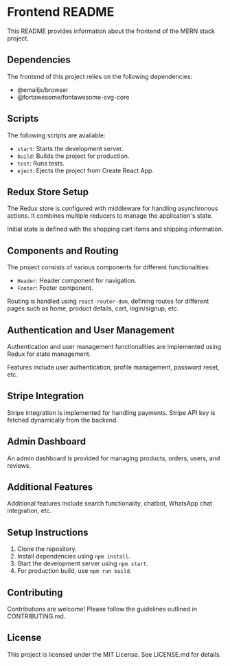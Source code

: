 <!DOCTYPE html>
<html lang="en">
<head>
    <meta charset="UTF-8">
    <meta name="viewport" content="width=device-width, initial-scale=1.0">
    <title>Frontend README</title>
</head>
<body>
    <h1>Frontend README</h1>
    <p>This README provides information about the frontend of the MERN stack project.</p>
    <h2>Dependencies</h2>
    <p>The frontend of this project relies on the following dependencies:</p>
    <ul>
        <li>@emailjs/browser</li>
        <li>@fortawesome/fontawesome-svg-core</li>
        <!-- Add more dependencies here -->
    </ul>
    <h2>Scripts</h2>
    <p>The following scripts are available:</p>
    <ul>
        <li><code>start</code>: Starts the development server.</li>
        <li><code>build</code>: Builds the project for production.</li>
        <li><code>test</code>: Runs tests.</li>
        <li><code>eject</code>: Ejects the project from Create React App.</li>
    </ul>
    <h2>Redux Store Setup</h2>
    <p>The Redux store is configured with middleware for handling asynchronous actions. It combines multiple reducers to manage the application's state.</p>
    <p>Initial state is defined with the shopping cart items and shipping information.</p>
    <h2>Components and Routing</h2>
    <p>The project consists of various components for different functionalities:</p>
    <ul>
        <li><code>Header</code>: Header component for navigation.</li>
        <li><code>Footer</code>: Footer component.</li>
        <!-- Add more components here -->
    </ul>
    <p>Routing is handled using <code>react-router-dom</code>, defining routes for different pages such as home, product details, cart, login/signup, etc.</p>
    <h2>Authentication and User Management</h2>
    <p>Authentication and user management functionalities are implemented using Redux for state management.</p>
    <p>Features include user authentication, profile management, password reset, etc.</p>
    <h2>Stripe Integration</h2>
    <p>Stripe integration is implemented for handling payments. Stripe API key is fetched dynamically from the backend.</p>
    <h2>Admin Dashboard</h2>
    <p>An admin dashboard is provided for managing products, orders, users, and reviews.</p>
    <h2>Additional Features</h2>
    <p>Additional features include search functionality, chatbot, WhatsApp chat integration, etc.</p>
    <h2>Setup Instructions</h2>
    <ol>
        <li>Clone the repository.</li>
        <li>Install dependencies using <code>npm install</code>.</li>
        <li>Start the development server using <code>npm start</code>.</li>
        <li>For production build, use <code>npm run build</code>.</li>
    </ol>
    <h2>Contributing</h2>
    <p>Contributions are welcome! Please follow the guidelines outlined in CONTRIBUTING.md.</p>
    <h2>License</h2>
    <p>This project is licensed under the MIT License. See LICENSE.md for details.</p>
</body>
</html>
